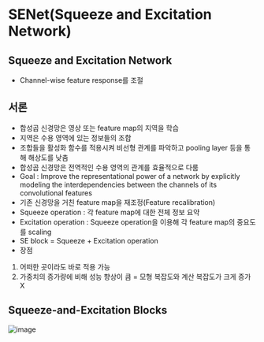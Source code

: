 # SENet(Squeeze and Excitation Network)

## Squeeze and Excitation Network
- Channel-wise feature response를 조절

## 서론
- 합성곱 신경망은 영상 또는 feature map의 지역을 학습
- 지역은 수용 영역에 있는 정보들의 조합
- 조합들을 활성화 함수를 적용시켜 비선형 관계를 파악하고 pooling layer 등을 통해 해상도를 낮춤
- 합성곱 신경망은 전역적인 수용 영역의 관계를 효율적으로 다룸
- Goal : Improve the representational power of a network by explicitly modeling the interdependencies between the channels of its convolutional features
- 기존 신경망을 거친 feature map을 재조정(Feature recalibration)
- Squeeze operation : 각 feature map에 대한 전체 정보 요약
- Excitation operation : Squeeze operation을 이용해 각 feature map의 중요도를 scaling
-  SE block = Squeeze + Excitation operation
-  장점
1. 어떠한 곳이라도 바로 적용 가능
2. 가중치의 증가량에 비해 성능 향상이 큼 = 모형 복잡도와 계산 복잡도가 크게 증가 X

## Squeeze-and-Excitation Blocks

![image](https://github.com/as9786/ComputerVision/assets/80622859/825a4967-e0e3-45fe-9e51-6e6a99442809)

